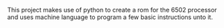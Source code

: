  This project makes use of python to create a rom for the 6502 processor and uses machine language to program a few basic instructions unto it.
